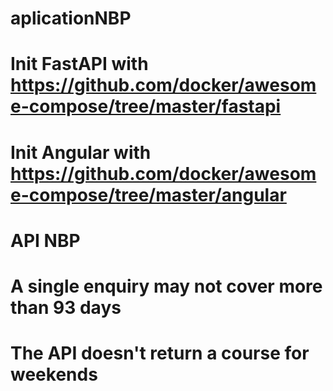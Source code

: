 # aplicationNBP

# Init FastAPI with https://github.com/docker/awesome-compose/tree/master/fastapi
# Init Angular with https://github.com/docker/awesome-compose/tree/master/angular

# API NBP
# A single enquiry may not cover more than 93 days
# The API doesn't return a course for weekends
# 